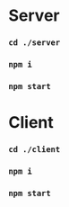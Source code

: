 # Server
### `cd ./server` 
### `npm i`
### `npm start`

# Client
### `cd ./client`
### `npm i`
### `npm start`
